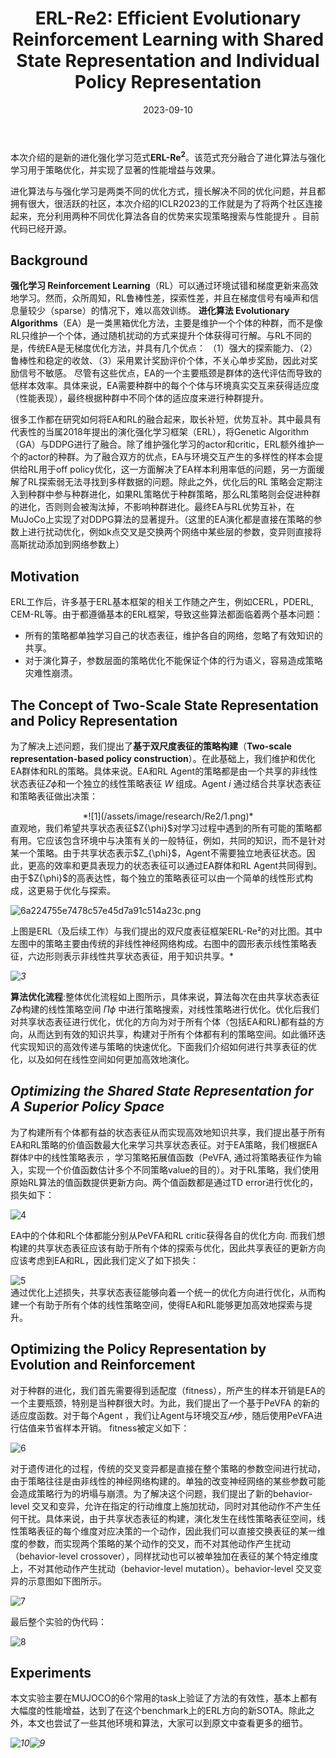 ﻿---
layout: post
title: "ERL-Re2: Efficient Evolutionary Reinforcement Learning with Shared State Representation and Individual Policy Representation"
date: 2023-09-10
auth: "Pengyi Li"
internal: true
contain_poster: true
poster: /assets/image/index/re2.png 
excerpt: "Deep Reinforcement Learning (Deep RL) and Evolutionary Algorithms (EA) are two major paradigms of policy optimization with distinct learning principles. However, existing works on combining Deep RL and EA have two common drawbacks. In this paper, we propose Evolutionary Reinforcement Learning with Two-scale State Representation and Policy Representation."
links:
  - name: PDF
    icon: picture_as_pdf
    link: https://arxiv.org/abs/2210.17375
  - name: Code
    icon: github
    link: https://github.com/yeshenpy/ERL-Re2
---

本次介绍的是新的进化强化学习范式**ERL-Re$^2$**。该范式充分融合了进化算法与强化学习用于策略优化，并实现了显著的性能增益与效果。

进化算法与与强化学习是两类不同的优化方式，擅长解决不同的优化问题，并且都拥有很大，很活跃的社区，本次介绍的ICLR2023的工作就是为了将两个社区连接起来，充分利用两种不同优化算法各自的优势来实现策略搜索与性能提升 。目前代码已经开源。

## Background

**强化学习 Reinforcement Learning**（RL）可以通过环境试错和梯度更新来高效地学习。然而，众所周知，RL鲁棒性差，探索性差，并且在梯度信号有噪声和信息量较少（sparse）的情况下，难以高效训练。
**进化算法 Evolutionary Algorithms**（EA）是一类黑箱优化方法，主要是维护一个个体的种群，而不是像RL只维护一个个体，通过随机扰动的方式来提升个体获得可行解。与RL不同的是，传统EA是无梯度优化方法，并具有几个优点：
（1）强大的探索能力、（2）鲁棒性和稳定的收敛、（3）采用累计奖励评价个体，不关心单步奖励，因此对奖励信号不敏感。
尽管有这些优点，EA的一个主要瓶颈是群体的迭代评估而导致的低样本效率。具体来说，EA需要种群中的每个个体与环境真实交互来获得适应度（性能表现），最终根据种群中不同个体的适应度来进行种群提升。

很多工作都在研究如何将EA和RL的融合起来，取长补短，优势互补。其中最具有代表性的当属2018年提出的演化强化学习框架（ERL），将Genetic Algorithm（GA）与DDPG进行了融合。除了维护强化学习的actor和critic，ERL额外维护一个的actor的种群。为了融合双方的优点，EA与环境交互产生的多样性的样本会提供给RL用于off policy优化，这一方面解决了EA样本利用率低的问题，另一方面缓解了RL探索弱无法寻找到多样数据的问题。除此之外，优化后的RL 策略会定期注入到种群中参与种群进化，如果RL策略优于种群策略，那么RL策略则会促进种群的进化，否则则会被淘汰掉，不影响种群进化。最终EA与RL优势互补，在MuJoCo上实现了对DDPG算法的显著提升。（这里的EA演化都是直接在策略的参数上进行扰动优化，例如k点交叉是交换两个网络中某些层的参数，变异则直接将高斯扰动添加到网络参数上）

## Motivation

ERL工作后，许多基于ERL基本框架的相关工作随之产生，例如CERL，PDERL, CEM-RL等。由于都遵循基本的ERL框架，导致这些算法都面临着两个基本问题：

* 所有的策略都单独学习自己的状态表征，维护各自的网络，忽略了有效知识的共享。
* 对于演化算子，参数层面的策略优化不能保证个体的行为语义，容易造成策略灾难性崩溃。


## The Concept of Two-Scale State Representation and Policy Representation
为了解决上述问题，我们提出了**基于双尺度表征的策略构建**（**Two-scale representation-based policy construction**）。在此基础上，我们维护和优化EA群体和RL的策略。具体来说。EA和RL Agent的策略都是由一个共享的非线性状态表征$Z{\phi}$和一个独立的线性策略表征 $W$ 组成。Agent $i$ 通过结合共享状态表征和策略表征做出决策：

<div style="display: flex;width: 100%;justify-content: center;">
*![1](/assets/image/research/Re2/1.png)*  
</div>
直观地，我们希望共享状态表征$Z{\phi}$对学习过程中遇到的所有可能的策略都有用。它应该包含环境中与决策有关的一般特征，例如，共同的知识，而不是针对某一个策略。由于共享状态表示$Z_{\phi}$，Agent不需要独立地表征状态。因此，更高的效率和更具表现力的状态表征可以通过EA群体和RL Agent共同得到。由于$Z{\phi}$的高表达性，每个独立的策略表征可以由一个简单的线性形式构成，这更易于优化与探索。

![6a224755e7478c57e45d7a91c514a23c.png](/assets/image/research/Re2/2.png)  

上图是ERL（及后续工作）与我们提出的双尺度表征框架ERL-Re²的对比图。其中左图中的策略主要由传统的非线性神经网络构成。右图中的圆形表示线性策略表征，六边形则表示非线性共享状态表征，用于知识共享。*  

*![3](/assets/image/research/Re2/3.png)*  

**算法优化流程**:整体优化流程如上图所示，具体来说，算法每次在由共享状态表征$Z{\phi}$构建的线性策略空间 $\Pi{\phi}$ 中进行策略搜索，对线性策略进行优化。优化后我们对共享状态表征进行优化，优化的方向为对于所有个体（包括EA和RL)都有益的方向，从而达到有效的知识共享，构建对于所有个体都有利的策略空间。如此循环迭代实现知识的高效传递与策略的快速优化。下面我们介绍如何进行共享表征的优化，以及如何在线性空间如何更加高效地演化。

## *Optimizing the Shared State Representation for A Superior Policy Space*  
为了构建所有个体都有益的状态表征从而实现高效地知识共享，我们提出基于所有EA和RL策略的价值函数最大化来学习共享状态表征。对于EA策略，我们根据EA群体ℙ中的线性策略表示 ，学习策略拓展值函数（PeVFA, 通过将策略表征作为输入，实现一个价值函数估计多个不同策略value的目的）。对于RL策略，我们使用原始RL算法的值函数提供更新方向。两个值函数都是通过TD error进行优化的，损失如下：

![4](/assets/image/research/Re2/4.png)  

EA中的个体和RL个体都能分别从PeVFA和RL critic获得各自的优化方向. 而我们想构建的共享状态表征应该有助于所有个体的探索与优化，因此共享表征的更新方向应该考虑到EA和RL，因此我们定义了如下损失：

![5](/assets/image/research/Re2/5.png)  
通过优化上述损失，共享状态表征能够向着一个统一的优化方向进行优化，从而构建一个有助于所有个体的线性策略空间，使得EA和RL能够更加高效地探索与提升。

## Optimizing the Policy Representation by Evolution and Reinforcement 
对于种群的进化，我们首先需要得到适配度（fitness），所产生的样本开销是EA的一个主要瓶颈，特别是当种群很大时。为此，我们提出了一个基于PeVFA 的新的适应度函数。对于每个Agent ，我们让Agent与环境交互$𝐻$步，随后使用PeVFA进行估值来节省样本开销。 fitness被定义如下：  

![6](/assets/image/research/Re2/6.png)  

对于遗传进化的过程，传统的交叉变异都是直接在整个策略的参数空间进行扰动，由于策略往往是由非线性的神经网络构建的。单独的改变神经网络的某些参数可能会造成策略行为的坍塌与崩溃。为了解决这个问题，我们提出了新的behavior-level 交叉和变异，允许在指定的行动维度上施加扰动，同时对其他动作不产生任何干扰。具体来说，由于共享状态表征的构建，演化发生在线性策略表征空间，线性策略表征的每个维度对应决策的一个动作，因此我们可以直接交换表征的某一维度的参数，而实现两个策略的某个动作的交叉，而不对其他动作产生扰动（behavior-level crossover），同样扰动也可以被单独加在表征的某个特定维度上，不对其他动作产生扰动（behavior-level mutation）。behavior-level 交叉变异的示意图如下图所示。

![7](/assets/image/research/Re2/7.png)

最后整个实验的伪代码：

![8](/assets/image/research/Re2/8.png)

## Experiments
本文实验主要在MUJOCO的6个常用的task上验证了方法的有效性，基本上都有大幅度的性能增益，达到了在这个benchmark上的ERL方向的新SOTA。除此之外，本文也尝试了一些其他环境和算法，大家可以到原文中查看更多的细节。

*![10](/assets/image/research/Re2/10.png)![9](/assets/image/research/Re2/9.png)*
